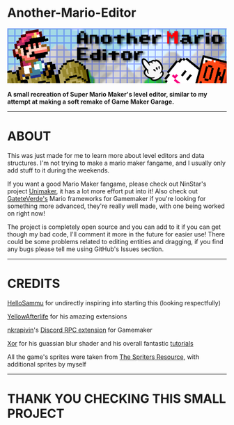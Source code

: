 # Another-Mario-Editor

![AME logo](https://github.com/ElectroDev1/Another-Mario-Editor/blob/main/logo.png)

**A small recreation of Super Mario Maker's level editor, similar to my attempt at making a soft
remake of Game Maker Garage.**

------------------------------------------------------

# ABOUT

This was just made for me to learn more about level editors and data structures.
I'm not trying to make a mario maker fangame, and I usually only add stuff to it during the weekends.

If you want a good Mario Maker fangame, please check out NinStar's project [Unimaker](https://github.com/ninstar/UniMaker), it has a lot more effort put into it!
Also check out [GateteVerde's](https://github.com/GateteVerde) Mario frameworks for Gamemaker if you're looking for
something more advanced, they're really well made, with one being worked on right now!

The project is completely open source and you can add to it if you can get though my bad code, I'll comment it more in the future for easier use!
There could be some problems related to editing entities and dragging, if you find any bugs please tell me 
using GitHub's Issues section.

------------------------------------------------------
# CREDITS

[HelloSammu](https://github.com/hellosammu) for undirectly inspiring into starting this (looking respectfully)

[YellowAfterlife](https://github.com/YellowAfterlife) for his amazing extensions

[nkrapivin](https://github.com/nkrapivin)'s [Discord RPC extension](https://github.com/nkrapivin/NekoPresence) for Gamemaker

[Xor](https://twitter.com/XorDev) for his guassian blur shader and his overall fantastic [tutorials](https://xorshaders.weebly.com/)

All the game's sprites were taken from [The Spriters Resource](https://www.spriters-resource.com/nintendo_switch/supermariomaker2/), with additional sprites
by myself

------------------------------------------------------
# THANK YOU CHECKING THIS SMALL PROJECT
